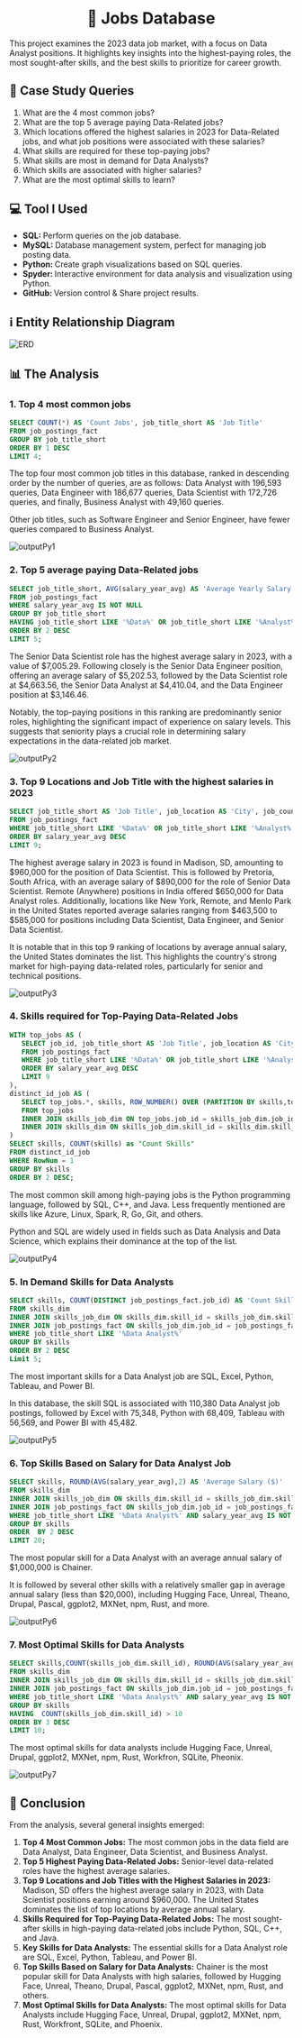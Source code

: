 <h1 align="center">
      💼 Jobs Database
      <br /></h1>
<p>This project examines the 2023 data job market, with a focus on Data Analyst positions. It highlights key insights into the highest-paying roles, the most sought-after skills, and the best skills to prioritize for career growth.</p>

<h2>🔎 Case Study Queries</h2>
<ol>
  <li>What are the 4 most common jobs?</li>
  <li>What are the top 5 average paying Data-Related jobs?</li>
  <li>Which locations offered the highest salaries in 2023 for Data-Related jobs, and what job positions were associated with these salaries?</li>
  <li>What skills are required for these top-paying jobs?</li>
  <li>What skills are most in demand for Data Analysts?</li>
  <li>Which skills are associated with higher salaries?</li>
  <li>What are the most optimal skills to learn?</li>
</ol>

<h2>💻 Tool I Used </h2>
<ul>
  <li><b>SQL: </b>Perform queries on the job database.</li>
  <li><b>MySQL: </b>Database management system, perfect for managing job posting data.</li>
  <li><b>Python: </b>Create graph visualizations based on SQL queries.</li>
  <li><b>Spyder: </b>Interactive environment for data analysis and visualization using Python.</li>
  <li><b>GitHub: </b>Version control & Share project results.</li>
</ul>

<h2>ℹ️ Entity Relationship Diagram</h2>
<img alt="ERD" src="./ERD.png"/>

<h2>📊 The Analysis</h2>
<h3>1. Top 4 most common jobs</h3>

```sql
SELECT COUNT(*) AS 'Count Jobs', job_title_short AS 'Job Title'
FROM job_postings_fact
GROUP BY job_title_short
ORDER BY 1 DESC
LIMIT 4;
```

<p>The top four most common job titles in this database, ranked in descending order by the number of queries, are as follows: Data Analyst with 196,593 queries, Data Engineer with 186,677 queries, Data Scientist with 172,726 queries, and finally, Business Analyst with 49,160 queries.</p> <p>Other job titles, such as Software Engineer and Senior Engineer, have fewer queries compared to Business Analyst.</p>
<img alt="outputPy1" src="./outputs_Py/1.png"/>

<h3>2. Top 5 average paying Data-Related jobs</h3>

```sql
SELECT job_title_short, AVG(salary_year_avg) AS 'Average Yearly Salary Per Job Title'
FROM job_postings_fact
WHERE salary_year_avg IS NOT NULL
GROUP BY job_title_short
HAVING job_title_short LIKE '%Data%' OR job_title_short LIKE '%Analyst%'
ORDER BY 2 DESC
LIMIT 5;
```

<p>The Senior Data Scientist role has the highest average salary in 2023, with a value of $7,005.29. Following closely is the Senior Data Engineer position, offering an average salary of $5,202.53, followed by the Data Scientist role at $4,663.56, the Senior Data Analyst at $4,410.04, and the Data Engineer position at $3,146.46.</p>
<p>Notably, the top-paying positions in this ranking are predominantly senior roles, highlighting the significant impact of experience on salary levels. This suggests that seniority plays a crucial role in determining salary expectations in the data-related job market.</p>
<img alt="outputPy2" src="./outputs_Py/2.png"/>

<h3>3. Top 9 Locations and Job Title with the highest salaries in 2023</h3>

```sql
SELECT job_title_short AS 'Job Title', job_location AS 'City', job_country AS 'Country', salary_year_avg AS 'Average Yearly Salary'
FROM job_postings_fact
WHERE job_title_short LIKE '%Data%' OR job_title_short LIKE '%Analyst%'
ORDER BY salary_year_avg DESC
LIMIT 9;
```

<p>The highest average salary in 2023 is found in Madison, SD, amounting to $960,000 for the position of Data Scientist. This is followed by Pretoria, South Africa, with an average salary of $890,000 for the role of Senior Data Scientist. Remote (Anywhere) positions in India offered $650,000 for Data Analyst roles. Additionally, locations like New York, Remote, and Menlo Park in the United States reported average salaries ranging from $463,500 to $585,000 for positions including Data Scientist, Data Engineer, and Senior Data Scientist.</p>
<p>It is notable that in this top 9 ranking of locations by average annual salary, the United States dominates the list. This highlights the country's strong market for high-paying data-related roles, particularly for senior and technical positions.</p>
<img alt="outputPy3" src="./outputs_Py/3.png"/>


<h3>4. Skills required for Top-Paying Data-Related Jobs</h3>

```sql
WITH top_jobs AS (
   SELECT job_id, job_title_short AS 'Job Title', job_location AS 'City', salary_year_avg AS 'Average Yearly Salary'
   FROM job_postings_fact
   WHERE job_title_short LIKE '%Data%' OR job_title_short LIKE '%Analyst%'
   ORDER BY salary_year_avg DESC
   LIMIT 9
),
distinct_id_job AS (
   SELECT top_jobs.*, skills, ROW_NUMBER() OVER (PARTITION BY skills,top_jobs.job_id ORDER BY top_jobs.job_id ASC) AS RowNum
   FROM top_jobs
   INNER JOIN skills_job_dim ON top_jobs.job_id = skills_job_dim.job_id
   INNER JOIN skills_dim ON skills_job_dim.skill_id = skills_dim.skill_id
)
SELECT skills, COUNT(skills) as "Count Skills"
FROM distinct_id_job
WHERE RowNum = 1
GROUP BY skills
ORDER BY 2 DESC;
```

<p>The most common skill among high-paying jobs is the Python programming language, followed by SQL, C++, and Java. Less frequently mentioned are skills like Azure, Linux, Spark, R, Go, Git, and others.</p>
<p>Python and SQL are widely used in fields such as Data Analysis and Data Science, which explains their dominance at the top of the list.</p>
<img alt="outputPy4" src="./outputs_Py/4.png"/>

<h3>5. In Demand Skills for Data Analysts</h3>

```sql
SELECT skills, COUNT(DISTINCT job_postings_fact.job_id) AS 'Count Skills'
FROM skills_dim
INNER JOIN skills_job_dim ON skills_dim.skill_id = skills_job_dim.skill_id
INNER JOIN job_postings_fact ON skills_job_dim.job_id = job_postings_fact.job_id
WHERE job_title_short LIKE '%Data Analyst%'
GROUP BY skills
ORDER BY 2 DESC
Limit 5;
````

<p>The most important skills for a Data Analyst job are SQL, Excel, Python, Tableau, and Power BI.</p>
<p>In this database, the skill SQL is associated with 110,380 Data Analyst job postings, followed by Excel with 75,348, Python with 68,409, Tableau with 56,569, and Power BI with 45,482.</p>
<img alt="outputPy5" src="./outputs_Py/5.png"/>

<h3>6. Top Skills Based on Salary for Data Analyst Job</h3>

```sql
SELECT skills, ROUND(AVG(salary_year_avg),2) AS 'Average Salary ($)'
FROM skills_dim
INNER JOIN skills_job_dim ON skills_dim.skill_id = skills_job_dim.skill_id
INNER JOIN job_postings_fact ON skills_job_dim.job_id = job_postings_fact.job_id
WHERE job_title_short LIKE '%Data Analyst%' AND salary_year_avg IS NOT NULL
GROUP BY skills
ORDER  BY 2 DESC
LIMIT 20;
````

<p>The most popular skill for a Data Analyst with an average annual salary of $1,000,000 is Chainer.</p>
<p>It is followed by several other skills with a relatively smaller gap in average annual salary (less than $20,000), including Hugging Face, Unreal, Theano, Drupal, Pascal, ggplot2, MXNet, npm, Rust, and more.</p>
<img alt="outputPy6" src="./outputs_Py/6.png"/>


<h3>7. Most Optimal Skills for Data Analysts</h3>

```sql
SELECT skills,COUNT(skills_job_dim.skill_id), ROUND(AVG(salary_year_avg),2) AS 'Average Salary ($)'
FROM skills_dim
INNER JOIN skills_job_dim ON skills_dim.skill_id = skills_job_dim.skill_id
INNER JOIN job_postings_fact ON skills_job_dim.job_id = job_postings_fact.job_id
WHERE job_title_short LIKE '%Data Analyst%' AND salary_year_avg IS NOT NULL
GROUP BY skills
HAVING  COUNT(skills_job_dim.skill_id) > 10
ORDER BY 3 DESC
LIMIT 10;
```

<p>The most optimal skills for data analysts include Hugging Face, Unreal, Drupal, ggplot2, MXNet, npm, Rust, Workfron, SQLite, Pheonix.</p>
<img alt="outputPy7" src="./outputs_Py/7.png"/>

<h2>📍 Conclusion</h2>
<p>From the analysis, several general insights emerged:</p>
<ol>
<li><b>Top 4 Most Common Jobs:</b> The most common jobs in the data field are Data Analyst, Data Engineer, Data Scientist, and Business Analyst.</li>
<li><b>Top 5 Highest Paying Data-Related Jobs:</b> Senior-level data-related roles have the highest average salaries.</li>
<li><b>Top 9 Locations and Job Titles with the Highest Salaries in 2023:</b> Madison, SD offers the highest average salary in 2023, with Data Scientist positions earning around $960,000. The United States dominates the list of top locations by average annual salary.</li>
<li><b>Skills Required for Top-Paying Data-Related Jobs:</b> The most sought-after skills in high-paying data-related jobs include Python, SQL, C++, and Java.</li>
<li><b>Key Skills for Data Analysts:</b> The essential skills for a Data Analyst role are SQL, Excel, Python, Tableau, and Power BI.</li>
<li><b>Top Skills Based on Salary for Data Analysts:</b> Chainer is the most popular skill for Data Analysts with high salaries, followed by Hugging Face, Unreal, Theano, Drupal, Pascal, ggplot2, MXNet, npm, Rust, and others.</li>
<li><b>Most Optimal Skills for Data Analysts:</b> The most optimal skills for Data Analysts include Hugging Face, Unreal, Drupal, ggplot2, MXNet, npm, Rust, Workfront, SQLite, and Phoenix.</li>
</ol>
